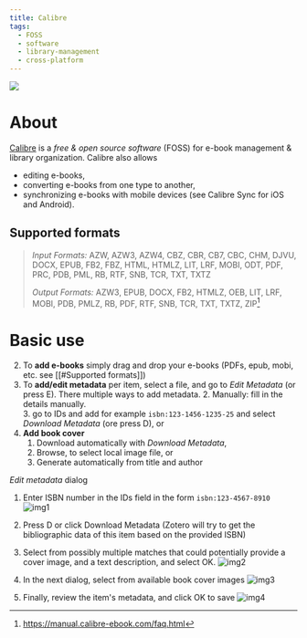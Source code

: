 ```yaml
---
title: Calibre
tags:
  - FOSS
  - software
  - library-management
  - cross-platform
---
```

![](Calibre_logo.png)

# About
[Calibre](https://calibre-ebook.com/) is a *free & open source software* (FOSS) for e-book management & library organization. 
Calibre also allows 
- editing e-books, 
- converting e-books from one type to another, 
- synchronizing e-books with mobile devices (see Calibre Sync for iOS and Android). 
## Supported formats 

> _Input Formats:_ AZW, AZW3, AZW4, CBZ, CBR, CB7, CBC, CHM, DJVU, DOCX, EPUB, FB2, FBZ, HTML, HTMLZ, LIT, LRF, MOBI, ODT, PDF, PRC, PDB, PML, RB, RTF, SNB, TCR, TXT, TXTZ
> 
>_Output Formats:_ AZW3, EPUB, DOCX, FB2, HTMLZ, OEB, LIT, LRF, MOBI, PDB, PMLZ, RB, PDF, RTF, SNB, TCR, TXT, TXTZ, ZIP[^formats]

[^formats]: https://manual.calibre-ebook.com/faq.html
# Basic use 
2. To **add e-books** simply drag and drop your e-books (PDFs, epub, mobi, etc. see [[#Supported formats]])
3. To **add/edit metadata** per item, select a file, and go to *Edit Metadata* (or press E). There multiple ways to add metadata. 
	2. Manually: fill in the details manually.  
	3. go to IDs and add for example `isbn:123-1456-1235-25` and select *Download Metadata* (ore press D), or 
4. **Add book cover** 
	1. Download automatically with *Download Metadata*,
	2. Browse, to select local image file, or 
	3. Generate automatically from title and author 


*Edit metadata* dialog

1. Enter ISBN number in the IDs field in the form `isbn:123-4567-8910` 
   ![img1](calibre-metadata.png)

2. Press D or click Download Metadata (Zotero will try to get the bibliographic data of this item based on the provided ISBN) 
3. Select from possibly multiple matches that could potentially provide a cover image, and a text description, and select OK. 
   ![img2](calibre-metadata-download.png)
3. In the next dialog, select from available book cover images
   ![img3](calibre-metadata-cover.png)
4. Finally, review the item's metadata, and click OK to save 
   ![img4](calibre-metadata-review.png)
